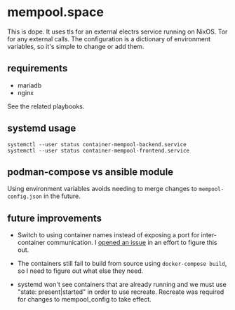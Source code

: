 # mempool.space

This is dope. It uses tls for an external electrs service running on NixOS. Tor for any external calls. The configuration is a dictionary of environment variables, so it's simple to change or add them.

## requirements

* mariadb
* nginx

See the related playbooks.

## systemd usage

```
systemctl --user status container-mempool-backend.service
systemctl --user status container-mempool-frontend.service
```

## podman-compose vs ansible module

Using environment variables avoids needing to merge changes to `mempool-config.json` in the future.

## future improvements

* Switch to using container names instead of exposing a port for inter-container communication. I [opened an issue](https://github.com/containers/ansible-podman-collections/issues/604) in an effort to figure this out.

* The containers still fail to build from source using `docker-compose build`, so I need to figure out what else they need.

* systemd won't see containers that are already running and we must use "state: present|started" in order to use recreate. Recreate was required for changes to mempool_config to take effect.